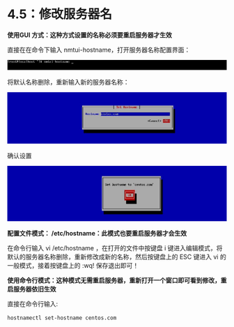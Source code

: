 # 4.5：修改服务器名

**使用GUI 方式：这种方式设置的名称必须要重启服务器才生效**

直接在在命令下输入 nmtui-hostname，打开服务器名称配置界面：

![](../.gitbook/assets/20180411143654.jpg)

将默认名称删除，重新输入新的服务器名称：

![](../.gitbook/assets/20180411143655.jpg)

确认设置

![](../.gitbook/assets/20180411143656.jpg)



**配置文件模式： /etc/hostname：此模式也要重启服务器才会生效**

在命令行输入 vi /etc/hostname ，在打开的文件中按键盘 i 键进入编辑模式，将默认的服务器名称删除，重新修改成新的名称，然后按键盘上的 ESC 键进入 vi  的一般模式，接着按键盘上的  :wq! 保存退出即可！



**使用命令行模式：这种模式无需重启服务器，重新打开一个窗口即可看到修改，重启服务器依旧生效**

直接在命令行输入:

```text
hostnamectl set-hostname centos.com
```



